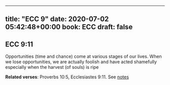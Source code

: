 
---
title: "ECC 9"
date: 2020-07-02 05:42:48+00:00
book: ECC
draft: false
---

## ECC 9:11

Opportunities (time and chance) come at various stages of our lives. When we lose opportunities, we are actually foolish and have acted shamefully especially when the harvest (of souls) is ripe

**Related verses**: Proverbs 10:5, Ecclesiastes 9:11. See [notes](https://my.bible.com/notes/3464600539735253552)

